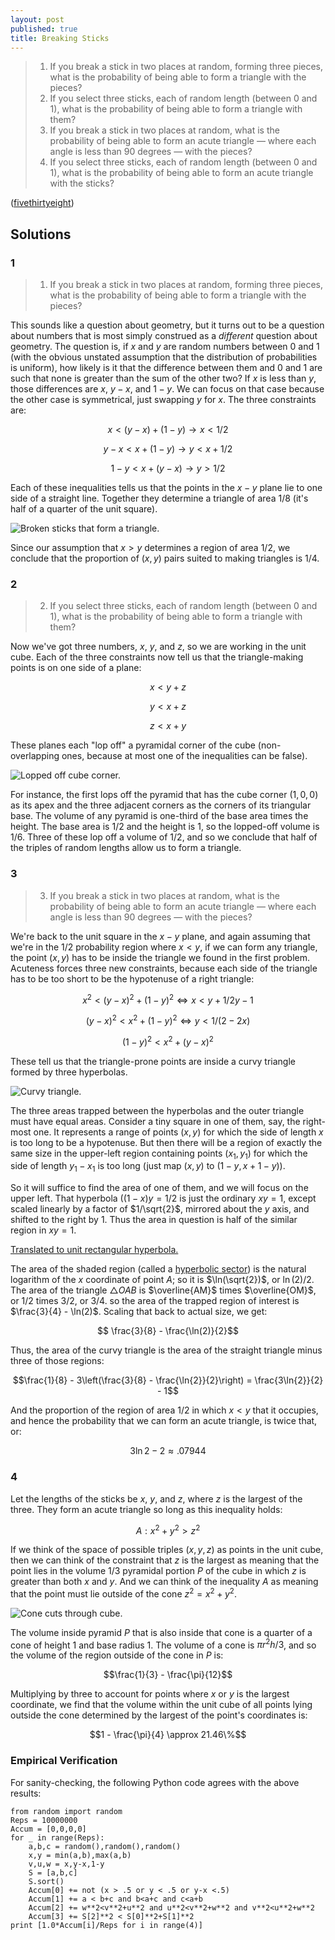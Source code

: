```yaml
---
layout: post
published: true
title: Breaking Sticks
---
```


>1. If you break a stick in two places at random, forming three pieces, what is the probability of being able to form a triangle with the pieces?
>2. If you select three sticks, each of random length (between 0 and 1), what is the probability of being able to form a triangle with them?
>3. If you break a stick in two places at random, what is the probability of being able to form an acute triangle — where each angle is less than 90 degrees — with the pieces?
>4. If you select three sticks, each of random length (between 0 and 1), what is the probability of being able to form an acute triangle with the sticks?

<!--more-->

([fivethirtyeight](https://fivethirtyeight.com/features/will-you-be-a-ghostbuster-or-a-world-destroyer/))

## Solutions

### 1

>1. If you break a stick in two places at random, forming three pieces, what is the probability of being able to form a triangle with the pieces?

This sounds like a question about geometry, but it turns out to be a question about numbers that is most simply construed as a _different_ question about geometry. The question is, if $x$ and $y$ are random numbers between $0$ and $1$ (with the obvious unstated assumption that the distribution of probabilities is uniform), how likely is it that the difference between them and $0$ and $1$ are such that none is greater than the sum of the other two? If $x$ is less than $y$, those differences are $x$, $y-x$, and $1-y$. We can focus on that case because the other case is symmetrical, just swapping $y$ for $x$. The three constraints are:

$$ x < (y-x) + (1-y) \rightarrow x < 1/2$$

$$ y-x < x + (1-y) \rightarrow y < x+1/2$$

$$ 1-y < x+ (y-x) \rightarrow y > 1/2$$

Each of these inequalities tells us that the points in the $x-y$ plane lie to one side of a straight line. Together they determine a triangle of area $1/8$ (it's half of a quarter of the unit square). 

![Broken sticks that form a triangle.](/img/BrokenSticks1.png)

Since our assumption that $x>y$ determines a region of area $1/2$, we conclude that the proportion of $(x,y)$ pairs suited to making triangles is $1/4$.

### 2

>2. If you select three sticks, each of random length (between 0 and 1), what is the probability of being able to form a triangle with them?

Now we've got three numbers, $x$, $y$, and $z$, so we are working in the unit cube. Each of the three constraints now tell us that the triangle-making points is on one side of a plane:

$$ x < y+z$$

$$ y < x+z$$

$$ z < x+ y$$

These planes each "lop off" a pyramidal corner of the cube (non-overlapping ones, because at most one of the inequalities can be false). 

![Lopped off cube corner.](/img/BrokenSticks2.png)

For instance, the first lops off the pyramid that has the cube corner $(1,0,0)$ as its apex and the three adjacent corners as the corners of its triangular base. The volume of any pyramid is one-third of the base area times the height.  The base area is $1/2$ and the height is $1$, so the lopped-off volume is $1/6$. Three of these lop off a volume of $1/2$, and so we conclude that half of the triples of random lengths allow us to form a triangle.

### 3

>3. If you break a stick in two places at random, what is the probability of being able to form an acute triangle — where each angle is less than 90 degrees — with the pieces?

We're back to the unit square in the $x-y$ plane, and again assuming that we're in the $1/2$ probability region where $x<y$, if we can form any triangle, the point $(x,y)$ has to be inside the triangle we found in the first problem. Acuteness forces three new constraints, because each side of the triangle has to be too short to be the hypotenuse of a right triangle:

$$x^2 < (y-x)^2 + (1-y)^2 \Longleftrightarrow x < y + 1/2y -1$$

$$(y-x)^2 < x^2 + (1-y)^2 \Longleftrightarrow y < 1/(2-2x) $$

$$(1-y)^2 < x^2 + (y-x)^2$$

These tell us that the triangle-prone points are inside a curvy triangle formed by three hyperbolas.

![Curvy triangle.](/img/BrokenSticks3.png)

The three areas trapped between the hyperbolas and the outer triangle must have equal areas. Consider a tiny square in one of them, say, the right-most one. It represents a range of points $(x,y)$ for which the side of length $x$ is too long to be a hypotenuse. But then there will be a region of exactly the same size in the upper-left region containing points $(x_1,y_1)$ for which the side of length $y_1-x_1$ is too long (just map $(x,y)$ to $(1-y,x+1-y)$).

So it will suffice to find the area of one of them, and we will focus on the upper left. That hyperbola ($(1-x)y = 1/2$ is just the ordinary $xy=1$, except scaled linearly by a factor of $1/\sqrt{2}$, mirrored about the $y$ axis, and shifted to the right by $1$. Thus the area in question is half of the similar region in $xy=1$.

[Translated to unit rectangular hyperbola.](/img/BrokenSticks3a.png)

The area of the shaded region (called a [hyperbolic sector](https://en.wikipedia.org/wiki/Hyperbolic_sector)) is the natural logarithm of the $x$ coordinate of point $A$; so it is $\ln(\sqrt{2})$, or $\ln(2)/2$. The area of the triangle $\triangle OAB$ is $\overline{AM}$ times $\overline{OM}$, or $1/2$ times $3/2$, or $3/4$. so the area of the trapped region of interest is $\frac{3}{4} - \ln(2)$. Scaling that back to actual size, we get:

$$ \frac{3}{8} - \frac{\ln(2)}{2}$$

Thus, the area of the curvy triangle is the area of the straight triangle minus three of those regions:

$$\frac{1}{8} - 3\left(\frac{3}{8} - \frac{\ln{2}}{2}\right) = \frac{3\ln{2}}{2} - 1$$

And the proportion of the region of area $1/2$ in which $x<y$ that it occupies, and hence the probability that we can form an acute triangle, is twice that, or:

$$3\ln{2}-2 \approx .07944$$

### 4

Let the lengths of the sticks be $x$, $y$, and $z$, where $z$ is the largest of the three. They form an acute triangle so long as this inequality holds:

$$A: x^2 + y^2 > z^2$$

If we think of the space of possible triples $(x, y, z)$ as points in the unit cube, then we can think of the constraint that $z$ is the largest as meaning that the point lies in the volume $1/3$ pyramidal portion $P$ of the cube in which $z$ is greater than both $x$ and $y$. And we can think of the inequality $A$ as meaning that the point must lie outside of the cone $z^2=x^2+y^2$.

![Cone cuts through cube.](\img\BrokenSticks4.png)

The volume inside pyramid $P$ that is also inside that cone is a quarter of a cone of height $1$ and base radius $1$. The volume of a cone is $\pi r^2 h/3$, and so the volume of the region outside of the cone in $P$ is:

$$\frac{1}{3} - \frac{\pi}{12}$$

Multiplying by three to account for points where $x$ or $y$ is the largest coordinate, we find that the volume within the unit cube of all points lying outside the cone determined by the largest of the point's coordinates is:

$$1 - \frac{\pi}{4} \approx 21.46\%$$

### Empirical Verification

For sanity-checking, the following Python code agrees with the above results:

```
from random import random
Reps = 10000000
Accum = [0,0,0,0]
for _ in range(Reps):
	a,b,c = random(),random(),random()
	x,y = min(a,b),max(a,b)
	v,u,w = x,y-x,1-y
	S = [a,b,c]
	S.sort()
	Accum[0] += not (x > .5 or y < .5 or y-x <.5)
	Accum[1] += a < b+c and b<a+c and c<a+b
	Accum[2] += w**2<v**2+u**2 and u**2<v**2+w**2 and v**2<u**2+w**2
	Accum[3] += S[2]**2 < S[0]**2+S[1]**2
print [1.0*Accum[i]/Reps for i in range(4)] 
```

<br>
